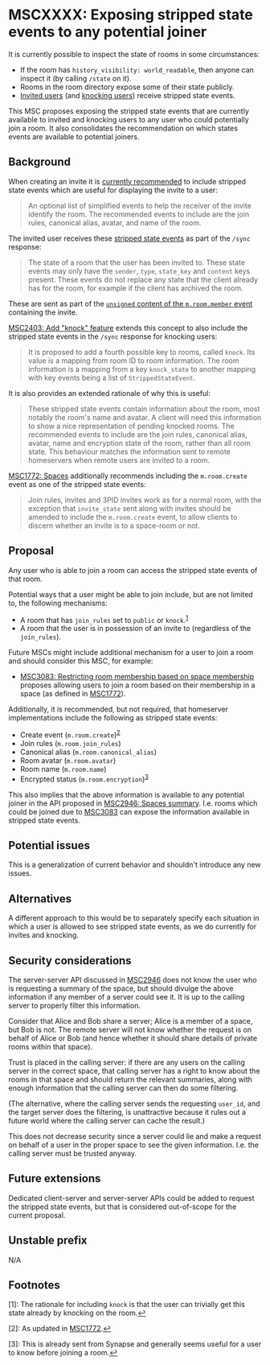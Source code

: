 # MSCXXXX: Exposing stripped state events to any potential joiner

It is currently possible to inspect the state of rooms in some circumstances:

* If the room has `history_visibility: world_readable`, then anyone can inspect it (by calling `/state` on it).
* Rooms in the room directory expose some of their state publicly.
* [Invited users](https://matrix.org/docs/spec/server_server/r0.1.4#put-matrix-federation-v2-invite-roomid-eventid) (and [knocking users](https://github.com/matrix-org/matrix-doc/pull/2403)) receive stripped state events.

This MSC proposes exposing the stripped state events that are currently available to invited and knocking users to any user who could potentially join a room. It also consolidates the recommendation on which states events are available to potential joiners.

## Background

When creating an invite it is [currently recommended](https://matrix.org/docs/spec/server_server/r0.1.4#put-matrix-federation-v2-invite-roomid-eventid) to include stripped state events which are useful for displaying the invite to a user:

> An optional list of simplified events to help the receiver of the invite identify the room. The recommended events to include are the join rules, canonical alias, avatar, and name of the room.

The invited user receives these [stripped state events](https://spec.matrix.org/unstable/client-server-api/#get_matrixclientr0sync) as part of the `/sync` response:

> The state of a room that the user has been invited to. These state events may only have the `sender`, `type`, `state_key` and `content` keys present. These events do not replace any state that the client already has for the room, for example if the client has archived the room.

These are sent as part of the [`unsigned` content of the `m.room.member` event](https://spec.matrix.org/unstable/client-server-api/#mroommember) containing the invite.

[MSC2403: Add "knock" feature](https://github.com/matrix-org/matrix-doc/pull/2403) extends this concept to also include the stripped state events in the `/sync` response for knocking users:

> It is proposed to add a fourth possible key to rooms, called `knock`. Its value is a mapping from room ID to room information. The room information is a mapping from a key `knock_state` to another mapping with key events being a list of `StrippedStateEvent`.

It is also provides an extended rationale of why this is useful:

> These stripped state events contain information about the room, most notably the room's name and avatar. A client will need this information to show a nice representation of pending knocked rooms. The recommended events to include are the join rules, canonical alias, avatar, name and encryption state of the room, rather than all room state. This behaviour matches the information sent to remote homeservers when remote users are invited to a room.

[MSC1772: Spaces](https://github.com/matrix-org/matrix-doc/pull/1772) additionally recommends including the `m.room.create` event as one of the stripped state events:

> Join rules, invites and 3PID invites work as for a normal room, with the exception that `invite_state` sent along with invites should be amended to include the `m.room.create` event, to allow clients to discern whether an invite is to a space-room or not.

## Proposal

Any user who is able to join a room can access the stripped state events of that room.

Potential ways that a user might be able to join include, but are not limited to, the following mechanisms:

* A room that has `join_rules` set to `public` or `knock`.<sup id="a1">[1](#f1)</sup>
* A room that the user is in possession of an invite to (regardless of the `join_rules`).

Future MSCs might include additional mechanism for a user to join a room and should consider this MSC, for example:

* [MSC3083: Restricting room membership based on space membership](https://github.com/matrix-org/matrix-doc/pull/3083) proposes allowing users to join a room based on their membership in a space (as defined in [MSC1772](https://github.com/matrix-org/matrix-doc/pull/1772)).

Additionally, it is recommended, but not required, that homeserver implementations include the following as stripped state events:

* Create event (`m.room.create`)<sup id="a2">[2](#f2)</sup>
* Join rules (`m.room.join_rules`)
* Canonical alias (`m.room.canonical_alias`)
* Room avatar (`m.room.avatar`)
* Room name (`m.room.name`)
* Encrypted status (`m.room.encryption`)<sup id="a3">[3](#f3)</sup>

This also implies that the above information is available to any potential joiner in the API proposed in [MSC2946: Spaces summary](https://github.com/matrix-org/matrix-doc/pull/2946). I.e. rooms which could be joined due to [MSC3083](https://github.com/matrix-org/matrix-doc/pull/3083) can expose the information available in stripped state events.

## Potential issues

This is a generalization of current behavior and shouldn't introduce any new issues.

## Alternatives

A different approach to this would be to separately specify each situation in which a user is allowed to see stripped state events, as we do currently for invites and knocking.

## Security considerations

The server-server API discussed in [MSC2946](https://github.com/matrix-org/matrix-doc/pull/2946) does not know the user who is requesting a summary of the space, but should divulge the above information if any member of a server could see it. It is up to the calling server to properly filter this information.

Consider that Alice and Bob share a server; Alice is a member of a space, but Bob is not. The remote server will not know whether the request is on behalf of Alice or Bob (and hence whether it should share details of private rooms within that space).

Trust is placed in the calling server: if there are any users on the calling server in the correct space, that calling server has a right to know about the rooms in that space and should return the relevant summaries, along with enough information that the calling server can then do some filtering.

(The alternative, where the calling server sends the requesting `user_id`, and the target server does the filtering, is unattractive because it rules out a future world where the calling server can cache the result.)

This does not decrease security since a server could lie and make a request on behalf of a user in the proper space to see the given information. I.e. the calling server must be trusted anyway.

## Future extensions

Dedicated client-server and server-server APIs could be added to request the stripped state events, but that is considered out-of-scope for the current proposal.

## Unstable prefix

N/A

## Footnotes

<a id="f1"/>[1]: The rationale for including `knock` is that the user can trivially get this state already by knocking on the room.[↩](#a1)

<a id="f2"/>[2]: As updated in [MSC1772](https://github.com/matrix-org/matrix-doc/pull/1772).[↩](#a2)

<a id="f3"/>[3]: This is already sent from Synapse and generally seems useful for a user to know before joining a room.[↩](#a3)
